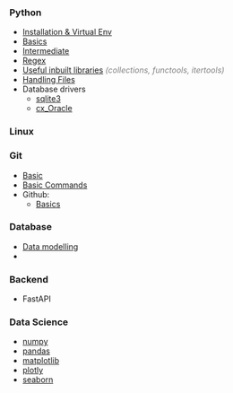 ### Python
- [Installation & Virtual Env]()    
- [Basics]()
- [Intermediate]()
- [Regex]()
- [Useful inbuilt libraries]() *<span style="color:grey">(collections, functools, itertools)</span>*
- [Handling Files]()
- Database drivers 
    - [sqlite3]()
    - [cx_Oracle]()

### Linux


### Git
- [Basic](topics/git/basics.md)
- [Basic Commands](topics/git/basic_commands.md)
- Github:
    - [Basics](topics/git/github/basics.md)

### Database
- [Data modelling]()
- 

### Backend
- FastAPI

### Data Science
- [numpy]()
- [pandas]()
- [matplotlib]()
- [plotly]()
- [seaborn]()


